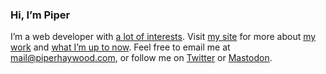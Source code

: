 ### Hi, I’m Piper

I’m a web developer with [a lot of interests](https://piperhaywood.com/index/). Visit [my site](https://piperhaywood.com/) for more about [my work](https://piperhaywood.com/work-background/) and [what I’m up to now](https://piperhaywood.com/now/). Feel free to email me at [mail@piperhaywood.com](mailto:mail@piperhaywood.com), or follow me on [Twitter](https://twitter.com/PiperHaywood) or [Mastodon](https://vis.social/@piper).
